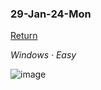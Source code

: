 ### 29-Jan-24-Mon

[Return](https://app.hackthebox.com/machines/Return)

*Windows · Easy*

![image](https://github.com/r1skkam/HackTheBox-Walkthroughs/assets/58542375/db1dc948-748d-46eb-bcbb-4071dbd049a2)

